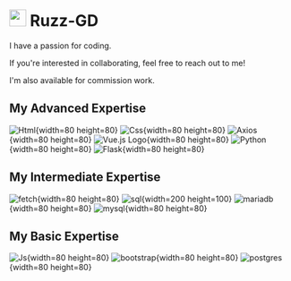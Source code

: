 # <img src="./images/rzlogo.png" alt="ruzz" width="30" height="30"> Ruzz-GD
I have a passion for coding.

If you're interested in collaborating, feel free to reach out to me!

I'm also available for commission work.

## My Advanced Expertise
![Html](./images/html.png){width=80 height=80} ![Css](./images/css.png){width=80 height=80} ![Axios](./images/axios.png){width=80 height=80} ![Vue.js Logo](./images/vuelogo.png){width=80 height=80} ![Python](./images/pylogo.png){width=80 height=80} ![Flask](./images/flask.png){width=80 height=80}

## My Intermediate Expertise
![fetch](./images/fetch.png){width=80 height=80} ![sql](./images/sqlalchemy.png){width=200 height=100} ![mariadb](./images/mariadb-logo.png){width=80 height=80} ![mysql](./images/mysql.png){width=80 height=80}

## My Basic Expertise
![Js](./images/js.png){width=80 height=80} ![bootstrap](./images/bootstrap.jpg){width=80 height=80} ![postgres](./images/postgresql.png){width=80 height=80}
